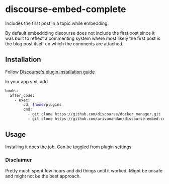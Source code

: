 # discourse-embed-complete
Includes the first post in a topic while embedding.

By default embeddding discourse does not include the first post since it was built to reflect a commenting system where most likely the first post is the blog post itself on which the comments are attached.

## Installation
Follow [Discourse's plugin installation guide](https://meta.discourse.org/t/install-a-plugin/19157)

In your app.yml, add
```sh
hooks:
  after_code:
    - exec:
        cd: $home/plugins
        cmd:
          - git clone https://github.com/discourse/docker_manager.git
          - git clone https://github.com/arivanandan/discourse-embed-complete.git
```

## Usage
Installing it does the job. Can be toggled from plugin settings.

### Disclaimer
Pretty much spent few hours and did things until it worked. Might be unsafe and might not be the best approach.
